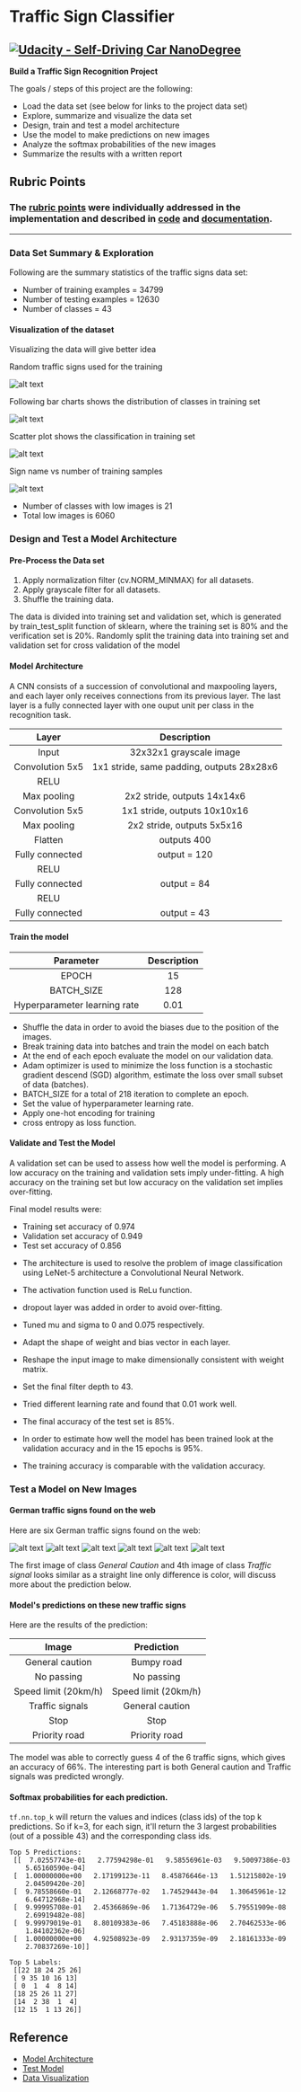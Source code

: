 # **Traffic Sign Classifier** 
[![Udacity - Self-Driving Car NanoDegree](https://s3.amazonaws.com/udacity-sdc/github/shield-carnd.svg)](http://www.udacity.com/drive)
---

**Build a Traffic Sign Recognition Project**

The goals / steps of this project are the following:
* Load the data set (see below for links to the project data set)
* Explore, summarize and visualize the data set
* Design, train and test a model architecture
* Use the model to make predictions on new images
* Analyze the softmax probabilities of the new images
* Summarize the results with a written report


[//]: # (Image References)

[image1]: ./Writeup/dataset_summary.png "dataset_summary"
[image2]: ./Writeup/class_distribution.png "Distribution"
[image3]: ./Writeup/class_scatter.png "Scatter"
[image4]: ./Writeup/class_histogram.png "Sign Name"
[image5]: ./traffic_signs_samples/image1.jpg "Traffic Sign 1"
[image6]: ./traffic_signs_samples/image2.jpg "Traffic Sign 2"
[image7]: ./traffic_signs_samples/image3.jpg "Traffic Sign 3"
[image8]: ./traffic_signs_samples/image4.jpg "Traffic Sign 4"
[image9]: ./traffic_signs_samples/image5.jpg "Traffic Sign 5"
[image10]: ./traffic_signs_samples/image6.jpg "Traffic Sign 6"

## Rubric Points
### The [rubric points](https://review.udacity.com/#!/rubrics/481/view) were individually addressed in the implementation and described in [code](https://github.com/velsarav/Traffic-Sign-Classifier/blob/master/Traffic_sign_classifier.ipynb) and [documentation](https://github.com/velsarav/Traffic-Sign-Classifier/blob/master/Traffic_sign_classifier.html).  

---
### Data Set Summary & Exploration

Following are the summary statistics of the traffic signs data set:


* Number of training examples = 34799
* Number of testing examples = 12630
* Number of classes = 43

#### Visualization of the dataset

Visualizing the data will give better idea

Random traffic signs used for the training

![alt text][image1]

Following bar charts shows the distribution of classes in training set

![alt text][image2]

Scatter plot shows the classification in training set

![alt text][image3]

Sign name vs number of training samples

![alt text][image4]

* Number of classes with low images is 21
* Total low images is 6060

### Design and Test a Model Architecture

#### Pre-Process the Data set


1.  Apply normalization filter (cv.NORM_MINMAX) for all datasets.
2.  Apply grayscale filter for all datasets.
3.  Shuffle the training data.

The data is divided into training set and validation set, which is generated by train_test_split function of sklearn, where the training set is 80% and the verification set is 20%. Randomly split the training data into training set and validation set for cross validation of the model


#### Model Architecture

A CNN consists of a succession of convolutional and maxpooling layers, and each layer only receives connections from its previous layer. The last layer is a fully connected layer with one ouput unit per class in the recognition task.

| Layer         		|     Description	        					| 
|:---------------------:|:---------------------------------------------:| 
| Input         		| 32x32x1 grayscale image   					| 
| Convolution 5x5     	| 1x1 stride, same padding, outputs 28x28x6 	|
| RELU					|												|
| Max pooling	      	| 2x2 stride, outputs 14x14x6  				    |
| Convolution 5x5	    | 1x1 stride, outputs 10x10x16        		    |
| Max pooling	      	| 2x2 stride, outputs 5x5x16  				    |
| Flatten               | outputs 400                                   |
| Fully connected		| output = 120     								|
| RELU					|												|
| Fully connected		| output = 84     								|
| RELU					|												|
| Fully connected		| output = 43     								|

#### Train the model
| Parameter         	                |     Description	        					| 
|:-------------------------------------:|:---------------------------------------------:| 
| EPOCH         		                | 15 					                        | 
| BATCH_SIZE         	                | 128 					                        | 
| Hyperparameter learning rate         	| 0.01 					                        |

- Shuffle the data in order to avoid the biases due to the position of the images.
- Break training data into batches and train the model on each batch
- At the end of each epoch evaluate the model on our validation data.
- Adam optimizer is used to minimize the loss function is a stochastic gradient descend (SGD) algorithm, estimate the loss over small subset of data (batches).
- BATCH_SIZE for a total of 218 iteration to complete an epoch.
- Set the value of hyperparameter learning rate.
- Apply one-hot encoding for training
- cross entropy as loss function.

#### Validate and Test the Model


A validation set can be used to assess how well the model is performing. A low accuracy on the training and validation sets imply under-fitting. A high accuracy on the training set but low accuracy on the validation set implies over-fitting.

Final model results were:
* Training set accuracy of 0.974
* Validation set accuracy of 0.949
* Test set accuracy of 0.856


- The architecture is used to resolve the problem of image classification using LeNet-5 architecture a Convolutional Neural Network. 
- The activation function used is ReLu function. 
- dropout layer was added in order to avoid over-fitting. 
- Tuned mu and sigma to 0 and 0.075 respectively.
- Adapt the shape of weight and bias vector in each layer. 
- Reshape the input image to make dimensionally consistent with weight matrix. 
- Set the final filter depth to 43. 
- Tried different learning rate and found that 0.01 work well.

- The final accuracy of the test set is 85%. 
- In order to estimate how well the model has been trained look at the validation accuracy and in the 15 epochs is 95%. 
- The training accuracy is comparable with the validation accuracy.
 

### Test a Model on New Images

#### German traffic signs found on the web 
Here are six German traffic signs found on the web:

![alt text][image5] ![alt text][image6] ![alt text][image7] 
![alt text][image8] ![alt text][image9] ![alt text][image10]

The first image of class *General Caution* and 4th image of class *Traffic signal* looks similar as a straight line only difference is color, will discuss more about the prediction below.

#### Model's predictions on these new traffic signs
Here are the results of the prediction:

| Image			        |     Prediction	        					| 
|:---------------------:|:---------------------------------------------:| 
| General caution      		| Bumpy road				| 
| No passing    			| No passing 										|
| Speed limit (20km/h)				| Speed limit (20km/h)											|
| Traffic signals	      		| General caution					 				|
| Stop			| Stop      							|
|Priority road		| Priority road				|


The model was able to correctly guess 4 of the 6 traffic signs, which gives an accuracy of 66%. The interesting part is both General caution and Traffic signals was predicted wrongly.

#### Softmax probabilities for each prediction.


`tf.nn.top_k` will return the values and indices (class ids) of the top k predictions. So if k=3, for each sign, it'll return the 3 largest probabilities (out of a possible 43) and the corresponding class ids.


```
Top 5 Predictions:
 [[  7.02557743e-01   2.77594298e-01   9.58556961e-03   9.50097386e-03
    5.65160590e-04]
 [  1.00000000e+00   2.17199123e-11   8.45876646e-13   1.51215802e-19
    2.04509420e-20]
 [  9.78558660e-01   2.12668777e-02   1.74529443e-04   1.30645961e-12
    6.64712968e-14]
 [  9.99995708e-01   2.45366869e-06   1.71364729e-06   5.79551909e-08
    2.69919482e-08]
 [  9.99979019e-01   8.80109383e-06   7.45183888e-06   2.70462533e-06
    1.84102362e-06]
 [  1.00000000e+00   4.92508923e-09   2.93137359e-09   2.18161333e-09
    2.70837269e-10]]

Top 5 Labels:
 [[22 18 24 25 26]
 [ 9 35 10 16 13]
 [ 0  1  4  8 14]
 [18 25 26 11 27]
 [14  2 38  1  4]
 [12 15  1 13 26]]
 ```


## Reference

- [Model Architecture](https://github.com/aruizga7/Self-Driving-Car-in-DSX/blob/master/3.%20Traffic%20Sign%20Recognition/3%20-%20Traffic%20Sign%20Classifier.ipynb) 
- [Test Model](https://github.com/olpotkin/CarND-Traffic-Sign-Classifier/blob/master/Traffic_Sign_Classifier.ipynb)
- [Data Visualization](https://github.com/lfiaschi/udacity-traffic-sign-classifier/blob/master/Traffic_Sign_Classifier.ipynb)
